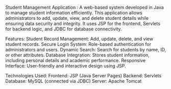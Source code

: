 Student Management Application :
A web-based system developed in Java to manage student information efficiently. This application allows administrators to add, update, view, and delete student details while ensuring data security and integrity. It uses JSP for the frontend, Servlets for backend logic, and JDBC for database connectivity.

Features:
Student Record Management: Add, update, delete, and view student records.
Secure Login System: Role-based authentication for administrators and users.
Dynamic Search: Search for students by name, ID, or other attributes.
Database Integration: Stores student information, including personal details and academic performance.
Responsive Interface: User-friendly and interactive design using JSP.

Technologies Used:
Frontend: JSP (Java Server Pages)
Backend: Servlets
Database: MySQL (connected via JDBC)
Server: Apache Tomcat
